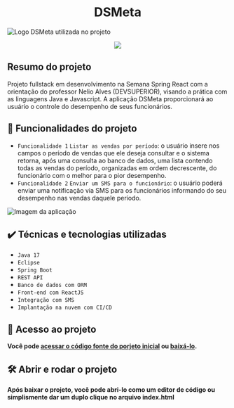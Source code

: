 <h1 align="center"> DSMeta </h1>

![Logo DSMeta utilizada no projeto](https://i.imgur.com/esOtflw.png)

<p align="center">
<img src="http://img.shields.io/static/v1?label=STATUS&message=EM%20DESENVOLVIMENTO&color=GREEN&style=for-the-badge"/>
</p>

<h2>Resumo do projeto</h2>

Projeto fullstack em desenvolvimento na Semana Spring React com a orientação do professor Nelio Alves (DEVSUPERIOR), visando a prática com as linguagens Java e Javascript. A aplicação DSMeta proporcionará ao usuário o controle do desempenho de seus funcionários.

## :hammer: Funcionalidades do projeto

- `Funcionalidade 1` `Listar as vendas por período`: o usuário insere nos campos o período de vendas que ele deseja consultar e o sistema retorna, após uma consulta ao banco de dados, uma lista contendo todas as vendas do período, organizadas em ordem decrescente, do funcionário com o melhor para o pior desempenho.
- `Funcionalidade 2` `Enviar um SMS para o funcionário`: o usuário poderá enviar uma notificação via SMS para os funcionários informando do seu desempenho nas vendas daquele período.

![Imagem da aplicação](https://i.imgur.com/bBK30D0.png)

## :heavy_check_mark: Técnicas e tecnologias utilizadas

- `Java 17`
- `Eclipse`
- `Spring Boot`
- `REST API`
- `Banco de dados com ORM`
- `Front-end com ReactJS`
- `Integração com SMS`
- `Implantação na nuvem com CI/CD`

## 📁 Acesso ao projeto

**Você pode <a href="https://github.com/Eduardo01992/dsmeta-css" target="_blank"> acessar o código fonte do porjeto inicial</a> ou <a href="https://github.com/Eduardo01992/dsmeta-css/archive/refs/heads/main.zip" target="_blank" >baixá-lo</a>.**

## 🛠️ Abrir e rodar o projeto

**Após baixar o projeto, você pode abri-lo como um editor de código ou simplismente dar um duplo clique no arquivo index.html**